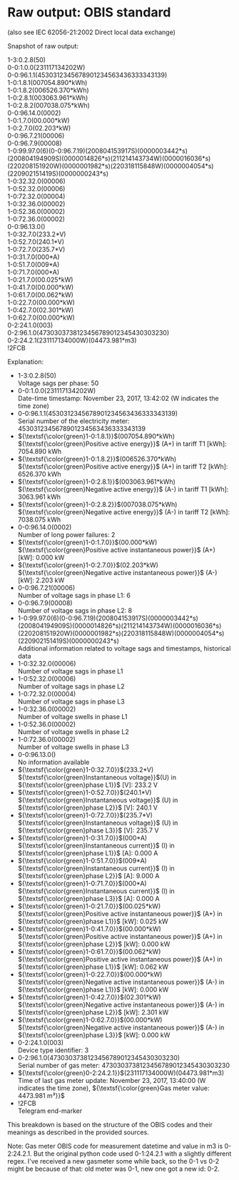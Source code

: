 Raw output: OBIS standard 
=========================

(also see IEC 62056-21:2002 Direct local data exchange)

Snapshot of raw output:

1-3:0.2.8(50)  
0-0:1.0.0(231117134202W)  
0-0:96.1.1(4530312345678901234563436333343139)  
1-0:1.8.1(007054.890\*kWh)  
1-0:1.8.2(006526.370\*kWh)  
1-0:2.8.1(003063.961\*kWh)  
1-0:2.8.2(007038.075\*kWh)  
0-0:96.14.0(0002)  
1-0:1.7.0(00.000\*kW)  
1-0:2.7.0(02.203\*kW)  
0-0:96.7.21(00006)  
0-0:96.7.9(00008)  
1-0:99.97.0(6)(0-0:96.7.19)(200804153917S)(0000003442\*s)(200804194909S)(0000014826\*s)(211214143734W)(0000016036\*s)(220208151920W)(0000001982\*s)(220318115848W)(0000004054\*s)(220902151419S)(0000000243\*s)  
1-0:32.32.0(00006)  
1-0:52.32.0(00006)  
1-0:72.32.0(00004)  
1-0:32.36.0(00002)  
1-0:52.36.0(00002)  
1-0:72.36.0(00002)  
0-0:96.13.0()  
1-0:32.7.0(233.2\*V)  
1-0:52.7.0(240.1\*V)  
1-0:72.7.0(235.7\*V)  
1-0:31.7.0(000\*A)  
1-0:51.7.0(009\*A)  
1-0:71.7.0(000\*A)  
1-0:21.7.0(00.025\*kW)  
1-0:41.7.0(00.000\*kW)  
1-0:61.7.0(00.062\*kW)  
1-0:22.7.0(00.000\*kW)  
1-0:42.7.0(02.301\*kW)  
1-0:62.7.0(00.000\*kW)  
0-2:24.1.0(003)  
0-2:96.1.0(4730303738123456789012345430303230)  
0-2:24.2.1(231117134000W)(04473.981\*m3)  
!2FCB  

Explanation:
- 1-3:0.2.8(50)  
  Voltage sags per phase: 50
- 0-0:1.0.0(231117134202W)  
  Date-time timestamp: November 23, 2017, 13:42:02 (W indicates the time zone)
- 0-0:96.1.1(4530312345678901234563436333343139)  
  Serial number of the electricity meter: 4530312345678901234563436333343139  
- ${\textsf{\color{green}1-0:1.8.1}}$(007054.890\*kWh)  
  ${\textsf{\color{green}Positive active energy}}$ (A+) in tariff T1 [kWh]: 7054.890 kWh  
- ${\textsf{\color{green}1-0:1.8.2}}$(006526.370\*kWh)  
  ${\textsf{\color{green}Positive active energy}}$ (A+) in tariff T2 [kWh]: 6526.370 kWh
- ${\textsf{\color{green}1-0:2.8.1}}$(003063.961\*kWh)  
  ${\textsf{\color{green}Negative active energy}}$ (A-) in tariff T1 [kWh]: 3063.961 kWh
- ${\textsf{\color{green}1-0:2.8.2}}$(007038.075\*kWh)  
  ${\textsf{\color{green}Negative active energy}}$ (A-) in tariff T2 [kWh]: 7038.075 kWh
- 0-0:96.14.0(0002)  
  Number of long power failures: 2
- ${\textsf{\color{green}1-0:1.7.0}}$(00.000\*kW)  
  ${\textsf{\color{green}Positive active instantaneous power}}$ (A+) [kW]: 0.000 kW
- ${\textsf{\color{green}1-0:2.7.0}}$(02.203\*kW)  
  ${\textsf{\color{green}Negative active instantaneous power}}$ (A-) [kW]: 2.203 kW
- 0-0:96.7.21(00006)  
  Number of voltage sags in phase L1: 6
- 0-0:96.7.9(00008)  
  Number of voltage sags in phase L2: 8
- 1-0:99.97.0(6)(0-0:96.7.19)(200804153917S)(0000003442\*s)(200804194909S)(0000014826\*s)(211214143734W)(0000016036\*s)(220208151920W)(0000001982\*s)(220318115848W)(0000004054\*s)(220902151419S)(0000000243\*s)  
  Additional information related to voltage sags and timestamps, historical data
- 1-0:32.32.0(00006)  
  Number of voltage sags in phase L1
- 1-0:52.32.0(00006)  
  Number of voltage sags in phase L2
- 1-0:72.32.0(00004)  
  Number of voltage sags in phase L3
- 1-0:32.36.0(00002)  
  Number of voltage swells in phase L1
- 1-0:52.36.0(00002)  
  Number of voltage swells in phase L2
- 1-0:72.36.0(00002)  
  Number of voltage swells in phase L3
- 0-0:96.13.0()  
  No information available
- ${\textsf{\color{green}1-0:32.7.0}}$(233.2\*V)  
  ${\textsf{\color{green}Instantaneous voltage}}$(U) in ${\textsf{\color{green}phase L1}}$ [V]: 233.2 V
- ${\textsf{\color{green}1-0:52.7.0}}$(240.1\*V)  
  ${\textsf{\color{green}Instantaneous voltage}}$ (U) in ${\textsf{\color{green}phase L2}}$ [V]: 240.1 V
- ${\textsf{\color{green}1-0:72.7.0}}$(235.7\*V)  
  ${\textsf{\color{green}Instantaneous voltage}}$ (U) in ${\textsf{\color{green}phase L3}}$ [V]: 235.7 V
- ${\textsf{\color{green}1-0:31.7.0}}$(000\*A)  
  ${\textsf{\color{green}Instantaneous current}}$ (I) in ${\textsf{\color{green}phase L1}}$ [A]: 0.000 A
- ${\textsf{\color{green}1-0:51.7.0}}$(009\*A)  
  ${\textsf{\color{green}Instantaneous current}}$ (I) in ${\textsf{\color{green}phase L2}}$ [A]: 9.000 A
- ${\textsf{\color{green}1-0:71.7.0}}$(000\*A)  
  ${\textsf{\color{green}Instantaneous current}}$ (I) in ${\textsf{\color{green}phase L3}}$ [A]: 0.000 A
- ${\textsf{\color{green}1-0:21.7.0}}$(00.025\*kW)  
  ${\textsf{\color{green}Positive active instantaneous power}}$ (A+) in ${\textsf{\color{green}phase L1}}$ [kW]: 0.025 kW
- ${\textsf{\color{green}1-0:41.7.0}}$(00.000\*kW)  
  ${\textsf{\color{green}Positive active instantaneous power}}$ (A+) in ${\textsf{\color{green}phase L2}}$ [kW]: 0.000 kW
- ${\textsf{\color{green}1-0:61.7.0}}$(00.062\*kW)  
  ${\textsf{\color{green}Positive active instantaneous power}}$ (A+) in ${\textsf{\color{green}phase L1}}$ [kW]: 0.062 kW
- ${\textsf{\color{green}1-0:22.7.0}}$(00.000\*kW)  
  ${\textsf{\color{green}Negative active instantaneous power}}$ (A-) in ${\textsf{\color{green}phase L1}}$ [kW]: 0.000 kW
- ${\textsf{\color{green}1-0:42.7.0}}$(02.301\*kW)  
  ${\textsf{\color{green}Negative active instantaneous power}}$ (A-) in ${\textsf{\color{green}phase L2}}$ [kW]: 2.301 kW
- ${\textsf{\color{green}1-0:62.7.0}}$(00.000\*kW)  
  ${\textsf{\color{green}Negative active instantaneous power}}$ (A-) in ${\textsf{\color{green}phase L3}}$ [kW]: 0.000 kW
- 0-2:24.1.0(003)  
  Device type identifier: 3
- 0-2:96.1.0(4730303738123456789012345430303230)  
  Serial number of gas meter: 4730303738123456789012345430303230
- ${\textsf{\color{green}0-2:24.2.1}}$(231117134000W)(04473.981\*m3)  
  Time of last gas meter update: November 23, 2017, 13:40:00 (W indicates the time zone),
  ${\textsf{\color{green}Gas meter value: 4473.981 m³}}$
- !2FCB  
  Telegram end-marker

This breakdown is based on the structure of the OBIS codes and their meanings as described in the provided sources.

Note:
Gas meter OBIS code for measurement datetime and value in m3 is 0-2:24.2.1.
But the original python code used 0-1:24.2.1 with a slightly different regex.
I've received a new gasmeter some while back, so the 0-1 vs 0-2 might be because of that: old meter was 0-1, new one got a new id: 0-2.  
